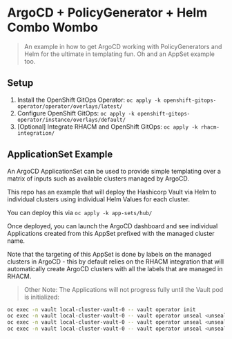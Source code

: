 # ArgoCD + PolicyGenerator + Helm Combo Wombo

> An example in how to get ArgoCD working with PolicyGenerators and Helm for the ultimate in templating fun.  Oh and an AppSet example too.

## Setup

1. Install the OpenShift GitOps Operator: `oc apply -k openshift-gitops-operator/operator/overlays/latest/`
2. Configure OpenShift GitOps: `oc apply -k openshift-gitops-operator/instance/overlays/default/`
3. [Optional] Integrate RHACM and OpenShift GitOps: `oc apply -k rhacm-integration/`

## ApplicationSet Example

An ArgoCD ApplicationSet can be used to provide simple templating over a matrix of inputs such as available clusters managed by ArgoCD.

This repo has an example that will deploy the Hashicorp Vault via Helm to individual clusters using individual Helm Values for each cluster.

You can deploy this via `oc apply -k app-sets/hub/`

Once deployed, you can launch the ArgoCD dashboard and see individual Applications created from this AppSet prefixed with the managed cluster name.

Note that the targeting of this AppSet is done by labels on the managed clusters in ArgoCD - this by default relies on the RHACM integration that will automatically create ArgoCD clusters with all the labels that are managed in RHACM.

> Other Note: The Applications will not progress fully until the Vault pod is initialized:

```bash
oc exec -n vault local-cluster-vault-0 -- vault operator init
oc exec -n vault local-cluster-vault-0 -- vault operator unseal <unseal_key_1>
oc exec -n vault local-cluster-vault-0 -- vault operator unseal <unseal_key_2>
oc exec -n vault local-cluster-vault-0 -- vault operator unseal <unseal_key_3>
```